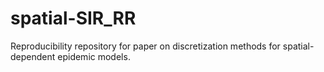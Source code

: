 # spatial-SIR_RR
Reproducibility repository for paper on discretization methods for spatial-dependent epidemic models.

